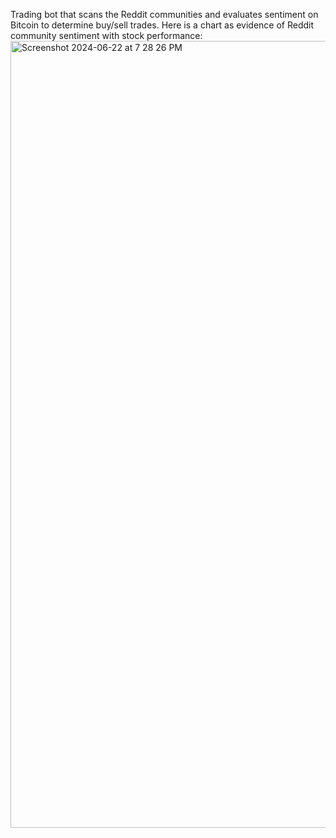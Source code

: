 Trading bot that scans the Reddit communities and evaluates sentiment on Bitcoin to determine buy/sell trades. Here is a chart as evidence of Reddit community sentiment with stock performance:<img width="1259" alt="Screenshot 2024-06-22 at 7 28 26 PM" src="https://github.com/Blahdude/trading-bot/assets/84264585/5d790f09-7546-48fa-99e1-4110814daf93">
